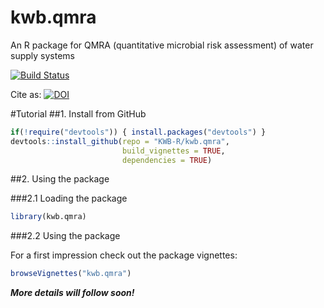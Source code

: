 # kwb.qmra
An R package for QMRA (quantitative microbial risk assessment) of water supply systems

[![Build Status](https://travis-ci.org/KWB-R/kwb.qmra.svg?branch=master)](https://travis-ci.org/KWB-R/kwb.qmra)

Cite as: [![DOI](https://zenodo.org/badge/68301647.svg)](https://zenodo.org/badge/latestdoi/68301647)


#Tutorial
##1. Install from GitHub 


```r
if(!require("devtools")) { install.packages("devtools") }
devtools::install_github(repo = "KWB-R/kwb.qmra", 
                         build_vignettes = TRUE,
                         dependencies = TRUE)
```

##2. Using the package 

###2.1 Loading the package

```r
library(kwb.qmra)
```

###2.2 Using the package

For a first impression check out the package  vignettes:

```r
browseVignettes("kwb.qmra")
```

***More details will follow soon!*** 
